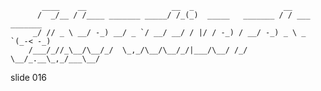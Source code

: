            ____    __                   __  _                    __
          /  _/__ / /____ _______ _____/ /_(_)  _____   _______ / / ___ _______
         _/ // _ \ __/ -_) __/ _ `/ __/ __/ / |/ / -_) / __/ -_) _ \ _ `(_-< -_)
        /___/_//_\__/\__/_/  \_,_/\__/\__/_/|___/\__/ /_/  \__/_.__\_,_/___\__/

















































































slide 016
